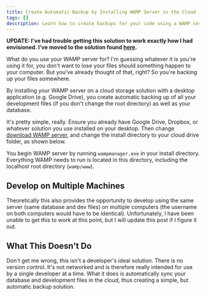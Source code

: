 ```yaml
---
title: Create Automatic Backup by Installing WAMP Server in the Cloud
tags: []
description: Learn how to create backups for your code using a WAMP server.
---
```


**UPDATE: I've had trouble getting this solution to work exactly how I had envisioned. I've moved to the solution found [here](/blog/backup-your-code-and-develop-cross-platform-using-git/).**

What do you use your WAMP server for? I'm guessing whatever it is you're using it for, you don't want to lose your files should something happen to your computer. But you've already thought of that, right? So you're backing up your files somewhere.

By installing your WAMP server on a cloud storage solution with a desktop application (e.g. Google Drive), you create automatic backing up of all your development files (if you don't change the root directory) as well as your database.

It's pretty simple, really. Ensure you already have Google Drive, Dropbox, or whatever solution you use installed on your desktop. Then change [download WAMP server](http://www.wampserver.com/), and change the install directory to your cloud drive folder, as shown below.

You begin WAMP server by running `wampmanager.exe` in your install directory. Everything WAMP needs to run is located in this directory, including the localhost root directory (`wamp/www`).

## Develop on Multiple Machines

Theoretically this also provides the opportunity to develop using the same server (same database and dev files) on multiple computers (the username on both computers would have to be identical). Unfortunately, I have been unable to get this to work at this point, but I will update this post if I figure it out.

## What This Doesn't Do

Don't get me wrong, this isn't a developer's ideal solution. There is no version control. It's not networked and is therefore really intended for use by a single developer at a time. What it does is automatically sync your database and development files in the cloud, thus creating a simple, but automatic backup solution.
